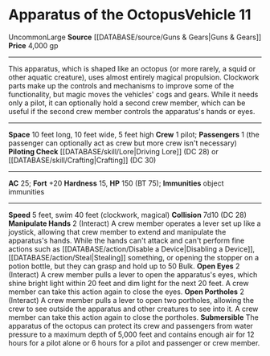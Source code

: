 ﻿---
ac: '25'
fortitude: '+20'
hardness: '15'
hp: '150'
id: '32'
item_category: Vehicles
land_speed: '5'
level: '11'
max_speed: '40'
name: Apparatus of the Octopus
price: 4,000 gp
rarity: Uncommon
size: Large
source: '[[DATABASE/source/Guns & Gears|Guns & Gears]]'
swim_speed: '40'
trait:
- '[[DATABASE/trait/Uncommon|Uncommon]]'
type: Vehicle

---
# Apparatus of the Octopus<span class="item-type">Vehicle 11</span>

<span class="trait-uncommon item-trait">Uncommon</span><span class="trait-size item-trait">Large</span>
**Source** [[DATABASE/source/Guns & Gears|Guns & Gears]]
**Price** 4,000 gp

---
This apparatus, which is shaped like an octopus (or more rarely, a squid or other aquatic creature), uses almost entirely magical propulsion. Clockwork parts make up the controls and mechanisms to improve some of the functionality, but magic moves the vehicles' cogs and gears. While it needs only a pilot, it can optionally hold a second crew member, which can be useful if the second crew member controls the apparatus's hands or eyes.

---
**Space** 10 feet long, 10 feet wide, 5 feet high
**Crew** 1 pilot; **Passengers** 1 (the passenger can optionally act as crew but more crew isn't necessary)
**Piloting Check** [[DATABASE/skill/Lore|Driving Lore]] (DC 28) or [[DATABASE/skill/Crafting|Crafting]] (DC 30)

---
**AC** 25; **Fort** +20
**Hardness** 15, **HP** 150 (BT 75); **Immunities** object immunities

---
**Speed** 5 feet, swim 40 feet (clockwork, magical)
**Collision** 7d10 (DC 28)
**Manipulate Hands** <span class="action-icon">2</span> (Interact) A crew member operates a lever set up like a joystick, allowing that crew member to extend and manipulate the apparatus's hands. While the hands can't attack and can't perform fine actions such as [[DATABASE/action/Disable a Device|Disabling a Device]], [[DATABASE/action/Steal|Stealing]] something, or opening the stopper on a potion bottle, but they can grasp and hold up to 50 Bulk.
 **Open Eyes** <span class="action-icon">2</span> (Interact) A crew member pulls a lever to open the apparatus's eyes, which shine bright light within 20 feet and dim light for the next 20 feet. A crew member can take this action again to close the eyes.
 **Open Portholes** <span class="action-icon">2</span> (Interact) A crew member pulls a lever to open two portholes, allowing the crew to see outside the apparatus and other creatures to see into it. A crew member can take this action again to close the portholes.
 **Submersible** The apparatus of the octopus can protect its crew and passengers from water pressure to a maximum depth of 5,000 feet and contains enough air for 12 hours for a pilot alone or 6 hours for a pilot and passenger or crew member.